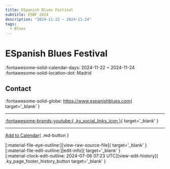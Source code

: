 ```yaml
---
title: ESpanish Blues Festival
subtitle: ESBF 2024
description: "2024-11-22 ~ 2024-11-24"
tags:
  - Blues
---
```


# ESpanish Blues Festival 

:fontawesome-solid-calendar-days: 2024-11-22 ~ 2024-11-24  
:fontawesome-solid-location-dot: Madrid  

## Contact

:fontawesome-solid-globe: <https://www.espanishblues.com>{ target='_blank' }  

---

 [:fontawesome-brands-youtube:{ .ky_social_links_icon }](https://youtube.com/@espanishbluesfestival8093){ target='_blank' }

---

[Add to Calendar](https://swing.news/ics/en/2024/es/espanish-blues-festival-2024.ics){ .md-button }

<div class="ky_page_footer" markdown>
<div class="ky_page_footer_trailing" markdown="span">
[:material-file-eye-outline:][view-raw-source-file]{ target='_blank' }
[:material-file-edit-outline:][edit-info]{ target='_blank' }
</div>
<div class="ky_page_footer_leading" markdown="span">
[:material-clock-edit-outline: 2024-07-06 07:23 UTC][view-edit-history]{ .ky_page_footer_history_button target='_blank' }
</div>
</div>

[view-raw-source-file]: https://github.com/swingdance/events/blob/main/2024/es/espanish-blues-festival-2024.json "View Raw Source File"
[edit-info]: https://github.com/swingdance/events/issues/new?assignees=&labels=update+event&projects=&template=03-update_entity.yml&title=%5B2024%2Fes%5D%20ESpanish%20Blues%20Festival&region=es&year=2024&id=espanish-blues-festival-2024&name=ESpanish%20Blues%20Festival&org_id= "Edit Info"

[view-edit-history]: https://github.com/swingdance/events/commits/main/2024/es/espanish-blues-festival-2024.json "View Edit History"
